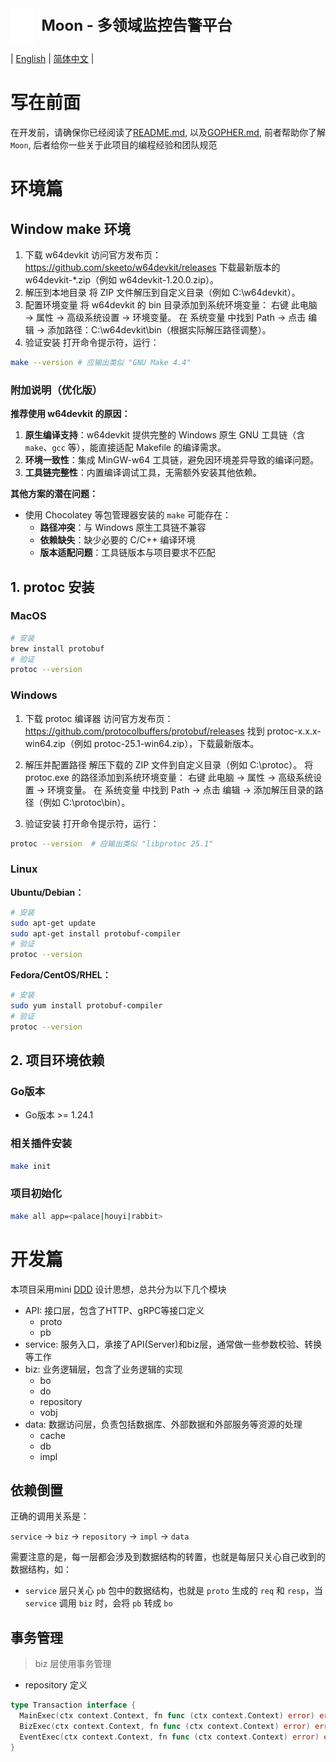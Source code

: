 <div style="display: flex; align-items: center;">
  <img 
    src="../images/logo.svg" 
    alt="Logo" 
    style="height: 4em; width: auto; vertical-align: middle; margin-right: 10px;" 
  />
  <h1 style="margin: 0; font-size: 24px; line-height: 1.5;">Moon - 多领域监控告警平台</h1>
</div>

| [English](DEV.md) | [简体中文](DEV.zh-CN.md) |

# 写在前面

在开发前，请确保你已经阅读了[README.md](../README.zh-CN.md), 以及[GOPHER.md](./GOPHER.zh-CN.md), 前者帮助你了解`Moon`,
后者给你一些关于此项目的编程经验和团队规范

# 环境篇

## Window make 环境
1. 下载 w64devkit
   访问官方发布页：https://github.com/skeeto/w64devkit/releases
   下载最新版本的 w64devkit-*.zip（例如 w64devkit-1.20.0.zip）。
2. 解压到本地目录
   将 ZIP 文件解压到自定义目录（例如 C:\w64devkit）。
3. 配置环境变量
   将 w64devkit 的 bin 目录添加到系统环境变量：
   右键 此电脑 → 属性 → 高级系统设置 → 环境变量。
   在 系统变量 中找到 Path → 点击 编辑 → 添加路径：C:\w64devkit\bin（根据实际解压路径调整）。
4. 验证安装
   打开命令提示符，运行：
```bash
make --version # 应输出类似 "GNU Make 4.4"
```
### 附加说明（优化版）

**推荐使用 w64devkit 的原因：**
1. **原生编译支持**：w64devkit 提供完整的 Windows 原生 GNU 工具链（含 `make`、`gcc` 等），能直接适配 Makefile 的编译需求。
2. **环境一致性**：集成 MinGW-w64 工具链，避免因环境差异导致的编译问题。
3. **工具链完整性**：内置编译调试工具，无需额外安装其他依赖。

**其他方案的潜在问题：**
- 使用 Chocolatey 等包管理器安装的 `make` 可能存在：
    - **路径冲突**：与 Windows 原生工具链不兼容
    - **依赖缺失**：缺少必要的 C/C++ 编译环境
    - **版本适配问题**：工具链版本与项目要求不匹配


## 1. protoc 安装

### MacOS

```bash
# 安装
brew install protobuf
# 验证
protoc --version
```

### Windows

1. 下载 protoc 编译器
   访问官方发布页：https://github.com/protocolbuffers/protobuf/releases
   找到 protoc-x.x.x-win64.zip（例如 protoc-25.1-win64.zip），下载最新版本。

2. 解压并配置路径
   解压下载的 ZIP 文件到自定义目录（例如 C:\protoc）。
   将 protoc.exe 的路径添加到系统环境变量：
   右键 此电脑 → 属性 → 高级系统设置 → 环境变量。
   在 系统变量 中找到 Path → 点击 编辑 → 添加解压目录的路径（例如 C:\protoc\bin）。

3. 验证安装
   打开命令提示符，运行：

```bash
protoc --version  # 应输出类似 "libprotoc 25.1"
```

### Linux

**Ubuntu/Debian：**

```bash
# 安装
sudo apt-get update
sudo apt-get install protobuf-compiler
# 验证
protoc --version
```

**Fedora/CentOS/RHEL：**

```bash
# 安装
sudo yum install protobuf-compiler
# 验证
protoc --version
```

## 2. 项目环境依赖

### Go版本

* Go版本 >= 1.24.1

### 相关插件安装

```bash
make init
```

### 项目初始化

```bash
make all app=<palace|houyi|rabbit>
```

# 开发篇

本项目采用mini [DDD](https://www.google.com/search?q=DDD) 设计思想，总共分为以下几个模块

* API: 接口层，包含了HTTP、gRPC等接口定义
    * proto
    * pb
* service: 服务入口，承接了API(Server)和biz层，通常做一些参数校验、转换等工作
* biz: 业务逻辑层，包含了业务逻辑的实现
    * bo
    * do
    * repository
    * vobj
* data: 数据访问层，负责包括数据库、外部数据和外部服务等资源的处理
    * cache
    * db
    * impl

## 依赖倒置

正确的调用关系是：

`service` -> `biz` -> `repository` -> `impl` -> `data`

需要注意的是，每一层都会涉及到数据结构的转置，也就是每层只关心自己收到的数据结构，如：

- `service` 层只关心 `pb` 包中的数据结构，也就是 `proto` 生成的 `req` 和 `resp`，当 `service` 调用 `biz` 时，会将 `pb`
  转成 `bo`

## 事务管理

> biz 层使用事务管理

* repository 定义

```go
type Transaction interface {
  MainExec(ctx context.Context, fn func (ctx context.Context) error) error
  BizExec(ctx context.Context, fn func (ctx context.Context) error) error
  EventExec(ctx context.Context, fn func (ctx context.Context) error) error
}
```
